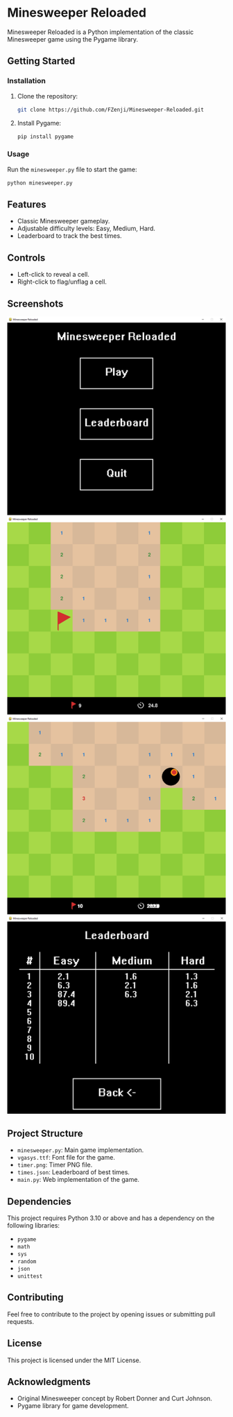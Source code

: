 # Minesweeper Reloaded

Minesweeper Reloaded is a Python implementation of the classic Minesweeper game using the Pygame library.

## Getting Started

### Installation

1. Clone the repository:

   ```bash
   git clone https://github.com/FZenji/Minesweeper-Reloaded.git
   ```

2. Install Pygame:

   ```bash
   pip install pygame
   ```

### Usage

Run the `minesweeper.py` file to start the game:

```bash
python minesweeper.py
```

## Features

- Classic Minesweeper gameplay.
- Adjustable difficulty levels: Easy, Medium, Hard.
- Leaderboard to track the best times.

## Controls

- Left-click to reveal a cell.
- Right-click to flag/unflag a cell.

## Screenshots

![Main Menu](/Python/Minesweeper/screenshots/menu.PNG?raw=True "Main Menu")
![Gameplay](/Python/Minesweeper/screenshots/gameplay.PNG?raw=True "Gameplay")
![Lose](/Python/Minesweeper/screenshots/lose.PNG?raw=True "Lose")
![Leaderboard](/Python/Minesweeper/screenshots/leaderboard.PNG?raw=True "Leaderboard")

## Project Structure

- `minesweeper.py`: Main game implementation.
- `vgasys.ttf`: Font file for the game.
- `timer.png`: Timer PNG file.
- `times.json`: Leaderboard of best times.
- `main.py`: Web implementation of the game.

## Dependencies

This project requires Python 3.10 or above and has a dependency on the following libraries:

- `pygame`
- `math`
- `sys`
- `random`
- `json`
- `unittest`

## Contributing

Feel free to contribute to the project by opening issues or submitting pull requests.

## License

This project is licensed under the MIT License.

## Acknowledgments

- Original Minesweeper concept by Robert Donner and Curt Johnson.
- Pygame library for game development.
